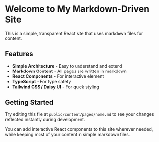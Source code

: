 # Welcome to My Markdown-Driven Site

This is a simple, transparent React site that uses markdown files for content.

## Features

- **Simple Architecture** - Easy to understand and extend
- **Markdown Content** - All pages are written in markdown
- **React Components** - For interactive element
- **TypeScript** - For type safety
- **Tailwind CSS / Daisy UI** - For quick styling


## Getting Started

Try editing this file at `public/content/pages/home.md` to see your changes reflected instantly during development.

You can add interactive React components to this site wherever needed, while keeping most of your content in simple markdown files.